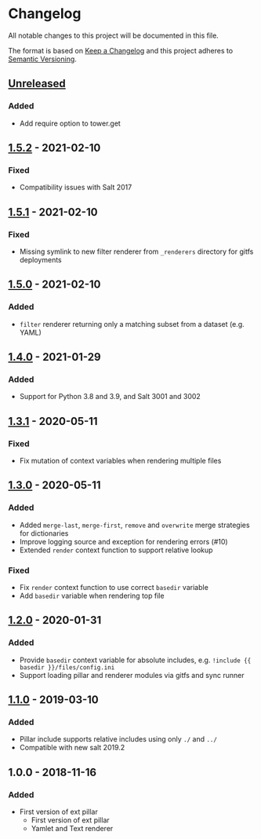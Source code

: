 # Changelog
All notable changes to this project will be documented in this file.

The format is based on [Keep a Changelog](http://keepachangelog.com/en/1.0.0/)
and this project adheres to [Semantic Versioning](http://semver.org/spec/v2.0.0.html).

## [Unreleased]
### Added
- Add require option to tower.get

## [1.5.2] - 2021-02-10
### Fixed
- Compatibility issues with Salt 2017

## [1.5.1] - 2021-02-10
### Fixed
- Missing symlink to new filter renderer from `_renderers` directory for gitfs deployments

## [1.5.0] - 2021-02-10
### Added
- `filter` renderer returning only a matching subset from a dataset (e.g. YAML)

## [1.4.0] - 2021-01-29
### Added
- Support for Python 3.8 and 3.9, and Salt 3001 and 3002

## [1.3.1] - 2020-05-11
### Fixed
- Fix mutation of context variables when rendering multiple files

## [1.3.0] - 2020-05-11
### Added
- Added `merge-last`, `merge-first`, `remove` and `overwrite` merge strategies for dictionaries
- Improve logging source and exception for rendering errors (#10)
- Extended `render` context function to support relative lookup

### Fixed
- Fix `render` context function to use correct `basedir` variable
- Add `basedir` variable when rendering top file

## [1.2.0] - 2020-01-31
### Added
- Provide `basedir` context variable for absolute includes, e.g. `!include {{ basedir }}/files/config.ini`
- Support loading pillar and renderer modules via gitfs and sync runner

## [1.1.0] - 2019-03-10
### Added
- Pillar include supports relative includes using only `./` and `../`
- Compatible with new salt 2019.2

## 1.0.0 - 2018-11-16
### Added
- First version of ext pillar
  - First version of ext pillar
  - Yamlet and Text renderer

[Unreleased]: https://github.com/jgraichen/salt-tower/compare/v1.5.2...HEAD
[1.5.2]: https://github.com/jgraichen/salt-tower/compare/v1.5.1...v1.5.2
[1.5.1]: https://github.com/jgraichen/salt-tower/compare/v1.5.0...v1.5.1
[1.5.0]: https://github.com/jgraichen/salt-tower/compare/v1.4.0...v1.5.0
[1.4.0]: https://github.com/jgraichen/salt-tower/compare/v1.3.1...v1.4.0
[1.3.1]: https://github.com/jgraichen/salt-tower/compare/v1.3.0...v1.3.1
[1.3.0]: https://github.com/jgraichen/salt-tower/compare/v1.2.0...v1.3.0
[1.2.0]: https://github.com/jgraichen/salt-tower/compare/v1.1.0...v1.2.0
[1.1.0]: https://github.com/jgraichen/salt-tower/compare/v1.0.0...v1.1.0
